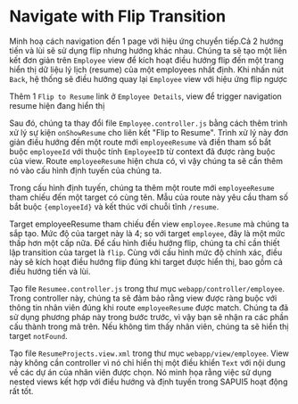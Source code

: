 # Navigate with Flip Transition

Minh hoạ cách navigation đến 1 page với hiệu ứng chuyển tiếp.Cả 2 hướng tiến và lùi sẽ sử dụng flip nhưng hướng khác nhau. Chúng ta sẽ tạo một liên kết đơn giản trên `Employee` view để kích hoạt điều hướng flip đến một trang hiển thị dữ liệu lý lịch (resume) của một employees nhất định. Khi nhấn nút `Back`, hệ thống sẽ điều hướng quay lại `Employee` view với hiệu ứng flip ngược

Thêm 1 `Flip to Resume` link ở `Employee Details`, view để trigger navigation resume hiện đang hiển thị

Sau đó, chúng ta thay đổi file `Employee.controller.js` bằng cách thêm trình xử lý sự kiện `onShowResume` cho liên kết "Flip to Resume". Trình xử lý này đơn giản điều hướng đến một route mới `employeeResume` và điền tham số bắt buộc `employeeId` với thuộc tính `EmployeeID` từ context đã được ràng buộc của view. Route `employeeResume` hiện chưa có, vì vậy chúng ta sẽ cần thêm nó vào cấu hình định tuyến của chúng ta.

Trong cấu hình định tuyến, chúng ta thêm một route mới `employeeResume` tham chiếu đến một target có cùng tên. Mẫu của route này yêu cầu tham số bắt buộc `{employeeId}` và kết thúc với chuỗi tĩnh `/resume`.

Target employeeResume tham chiếu đến view `employee.Resume` mà chúng ta sắp tạo. Mức độ của target này là 4; so với target `employee`, đây là một mức thấp hơn một cấp nữa. Để cấu hình điều hướng flip, chúng ta chỉ cần thiết lập transition của target là `flip`. Cùng với cấu hình mức độ chính xác, điều này sẽ kích hoạt điều hướng flip đúng khi target được hiển thị, bao gồm cả điều hướng tiến và lùi.

Tạo file `Resumee.controller.js` trong thư mục `webapp/controller/employee`. Trong controller này, chúng ta sẽ đảm bảo rằng view được ràng buộc với thông tin nhân viên đúng khi route `employeeResume` được match. Chúng ta đã sử dụng phương pháp này trong bước trước, vì vậy bạn sẽ nhận ra các phần cấu thành trong mã trên. Nếu không tìm thấy nhân viên, chúng ta sẽ hiển thị target `notFound`.

Tạo file `ResumeProjects.view.xml` trong thư mục `webapp/view/employee`. View này không cần controller vì nó chỉ hiển thị một điều khiển `Text` với nội dung về các dự án của nhân viên được chọn. Nó minh họa rằng việc sử dụng nested views kết hợp với điều hướng và định tuyến trong SAPUI5 hoạt động rất tốt.
